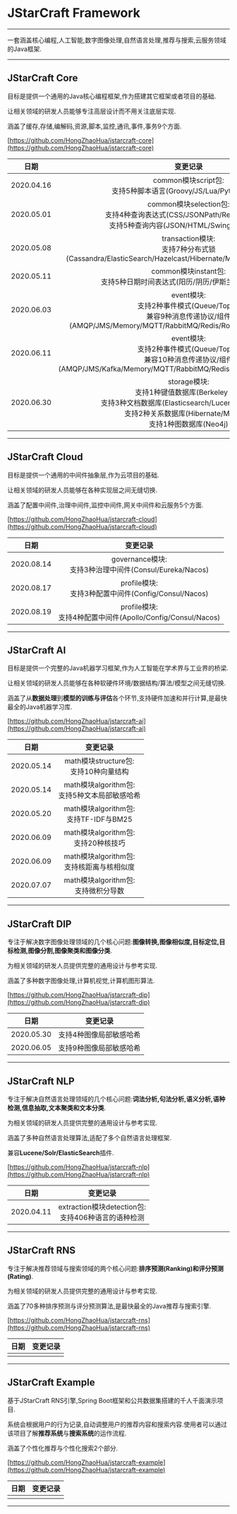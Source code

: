 # JStarCraft Framework

****

一套涵盖核心编程,人工智能,数字图像处理,自然语言处理,推荐与搜索,云服务领域的Java框架.

****

## JStarCraft Core

目标是提供一个通用的Java核心编程框架,作为搭建其它框架或者项目的基础.

让相关领域的研发人员能够专注高层设计而不用关注底层实现.

涵盖了缓存,存储,编解码,资源,脚本,监控,通讯,事件,事务9个方面.

[https://github.com/HongZhaoHua/jstarcraft-core](https://github.com/HongZhaoHua/jstarcraft-core)

| 日期 | 变更记录 |
| :----: | :----: |
| 2020.04.16 | common模块script包:<br/>支持5种脚本语言(Groovy/JS/Lua/Python/Ruby) |
| 2020.05.01 | common模块selection包:<br/>支持4种查询表达式(CSS/JSONPath/RegExp/XPath)<br/>支持5种查询内容(JSON/HTML/Swing/Text/XML) |
| 2020.05.08 | transaction模块:<br/>支持7种分布式锁(Cassandra/ElasticSearch/Hazelcast/Hibernate/Mongo/Redis/ZooKeeper) |
| 2020.05.11 | common模块instant包:<br/>支持5种日期时间表达式(阳历/阴历/伊斯兰历/节气/间隔) |
| 2020.06.03 | event模块:<br/>支持2种事件模式(Queue/Topic)<br/>兼容9种消息传递协议/组件(AMQP/JMS/Memory/MQTT/RabbitMQ/Redis/RocketMQ/STOMP/Vert.x) |
| 2020.06.11 | event模块:<br/>支持2种事件模式(Queue/Topic)<br/>兼容10种消息传递协议/组件(AMQP/JMS/Kafka/Memory/MQTT/RabbitMQ/Redis/RocketMQ/STOMP/Vert.x) |
| 2020.06.30 | storage模块:<br/>支持1种键值数据库(Berkeley DB)<br/>支持3种文档数据库(Elasticsearch/Lucene/Mongo DB)<br/>支持2种关系数据库(Hibernate/MyBatis)<br/>支持1种图数据库(Neo4j) |

****

## JStarCraft Cloud

目标是提供一个通用的中间件抽象层,作为云项目的基础.

让相关领域的研发人员能够在各种实现层之间无缝切换.

涵盖了配置中间件,治理中间件,监控中间件,网关中间件和云服务5个方面.

[https://github.com/HongZhaoHua/jstarcraft-cloud](https://github.com/HongZhaoHua/jstarcraft-cloud)

| 日期 | 变更记录 |
| :----: | :----: |
| 2020.08.14 | governance模块:<br/>支持3种治理中间件(Consul/Eureka/Nacos) |
| 2020.08.17 | profile模块:<br/>支持3种配置中间件(Config/Consul/Nacos) |
| 2020.08.19 | profile模块:<br/>支持4种配置中间件(Apollo/Config/Consul/Nacos) |

****

## JStarCraft AI

目标是提供一个完整的Java机器学习框架,作为人工智能在学术界与工业界的桥梁.

让相关领域的研发人员能够在各种软硬件环境/数据结构/算法/模型之间无缝切换.

涵盖了从**数据处理**到**模型的训练与评估**各个环节,支持硬件加速和并行计算,是最快最全的Java机器学习库.

[https://github.com/HongZhaoHua/jstarcraft-ai](https://github.com/HongZhaoHua/jstarcraft-ai)

| 日期 | 变更记录 |
| :----: | :----: |
| 2020.05.14 | math模块structure包:<br/>支持10种向量结构 |
| 2020.05.14 | math模块algorithm包:<br/>支持5种文本局部敏感哈希 |
| 2020.05.20 | math模块algorithm包:<br/>支持TF-IDF与BM25 |
| 2020.06.09 | math模块algorithm包:<br/>支持20种核技巧 |
| 2020.06.09 | math模块algorithm包:<br/>支持核距离与核相似度 |
| 2020.07.07 | math模块algorithm包:<br/>支持微积分导数 |

****

## JStarCraft DIP

专注于解决数字图像处理领域的几个核心问题:**图像转换,图像相似度,目标定位,目标检测,图像分割,图像聚类和图像分类**.

为相关领域的研发人员提供完整的通用设计与参考实现.

涵盖了多种数字图像处理,计算机视觉,计算机图形算法.

[https://github.com/HongZhaoHua/jstarcraft-dip](https://github.com/HongZhaoHua/jstarcraft-dip)

| 日期 | 变更记录 |
| :----: | :----: |
| 2020.05.30 | 支持4种图像局部敏感哈希 |
| 2020.06.05 | 支持9种图像局部敏感哈希 |

****

## JStarCraft NLP

专注于解决自然语言处理领域的几个核心问题:**词法分析,句法分析,语义分析,语种检测,信息抽取,文本聚类和文本分类**.

为相关领域的研发人员提供完整的通用设计与参考实现.

涵盖了多种自然语言处理算法,适配了多个自然语言处理框架.

兼容**Lucene/Solr/ElasticSearch**插件.

[https://github.com/HongZhaoHua/jstarcraft-nlp](https://github.com/HongZhaoHua/jstarcraft-nlp)

| 日期 | 变更记录 |
| :----: | :----: |
| 2020.04.11 | extraction模块detection包:<br/>支持406种语言的语种检测 |

****

## JStarCraft RNS

专注于解决推荐领域与搜索领域的两个核心问题:**排序预测(Ranking)和评分预测(Rating)**.

为相关领域的研发人员提供完整的通用设计与参考实现.

涵盖了70多种排序预测与评分预测算法,是最快最全的Java推荐与搜索引擎.

[https://github.com/HongZhaoHua/jstarcraft-rns](https://github.com/HongZhaoHua/jstarcraft-rns)

| 日期 | 变更记录 |
| :----: | :----: |
|  |  |

****

## JStarCraft Example

基于JStarCraft RNS引擎,Spring Boot框架和公共数据集搭建的千人千面演示项目. 

系统会根据用户的行为记录,自动调整用户的推荐内容和搜索内容.使用者可以通过该项目了解**推荐系统**与**搜索系统**的运作流程. 

涵盖了个性化推荐与个性化搜索2个部分.

[https://github.com/HongZhaoHua/jstarcraft-example](https://github.com/HongZhaoHua/jstarcraft-example)

| 日期 | 变更记录 |
| :----: | :----: |
|  |  |

****